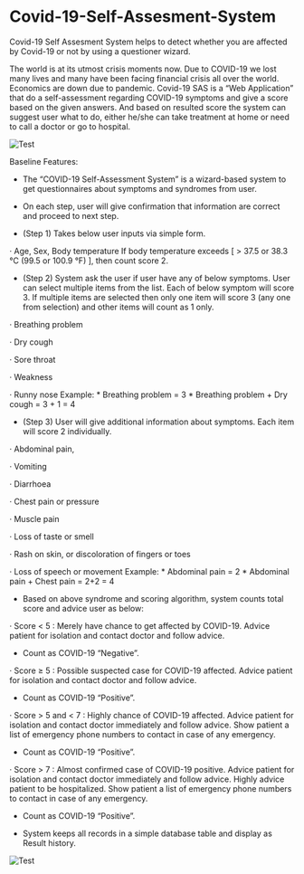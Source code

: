 # Covid-19-Self-Assesment-System
Covid-19 Self Assesment System helps to detect whether you are affected by Covid-19 or not by using a questioner wizard. 


The world is at its utmost crisis moments now. Due to COVID-19 we lost many lives and many have been facing financial crisis all over the world. Economics are down due to pandemic.
 Covid-19 SAS is a “Web Application” that do a self-assessment regarding COVID-19 symptoms and give a score based on the given answers. And based on resulted score the system can suggest user what to do, either he/she can take treatment at home or need to call a doctor or go to hospital.

 ![Test](https://i.ibb.co/80TgG29/test.png)


Baseline Features:

- The “COVID-19 Self-Assessment System” is a wizard-based system to get questionnaires about symptoms and syndromes from user.

- On each step, user will give confirmation that information are correct and proceed to next step.

- (Step 1) Takes below user inputs via simple form.

·       Age, Sex, Body temperature
If body temperature exceeds [ > 37.5 or 38.3 °C (99.5 or 100.9 °F) ], then count score 2.

- (Step 2) System ask the user if user have any of below symptoms. User can select multiple items from the list. Each of below symptom will score 3. If multiple items are selected then only one item will score 3 (any one from selection) and other items will count as 1 only.

·       Breathing problem

·       Dry cough

·       Sore throat

·       Weakness

·       Runny nose
Example:
    * Breathing problem = 3
    * Breathing problem + Dry cough = 3 + 1 = 4

- (Step 3) User will give additional information about symptoms. Each item will score 2 individually.

·       Abdominal pain,

·       Vomiting

·       Diarrhoea

·       Chest pain or pressure

·       Muscle pain

·       Loss of taste or smell

·       Rash on skin, or discoloration of fingers or toes

·       Loss of speech or movement
Example:
    * Abdominal pain = 2
    * Abdominal pain + Chest pain = 2+2 = 4

- Based on above syndrome and scoring algorithm, system counts total score and advice user as below:

·       Score < 5 : Merely have chance to get affected by COVID-19. Advice patient for isolation and contact doctor and follow advice.
* Count as COVID-19 “Negative”.

·       Score ≥ 5 : Possible suspected case for COVID-19 affected. Advice patient for isolation and contact doctor and follow advice.
* Count as COVID-19 “Positive”.

·       Score > 5  and < 7 : Highly chance of COVID-19 affected. Advice patient for isolation and contact doctor immediately and follow advice. Show patient a list of emergency phone numbers to contact in case of any emergency.
* Count as COVID-19 “Positive”.

·       Score > 7 : Almost confirmed case of COVID-19 positive. Advice patient for isolation and contact doctor immediately and follow advice. Highly advice patient to be hospitalized. Show patient a list of emergency phone numbers to contact in case of any emergency.
* Count as COVID-19 “Positive”.



 

 




- System keeps all records in a simple database table and display as Result history.


![Test](https://i.ibb.co/82pHXbX/table.png)
